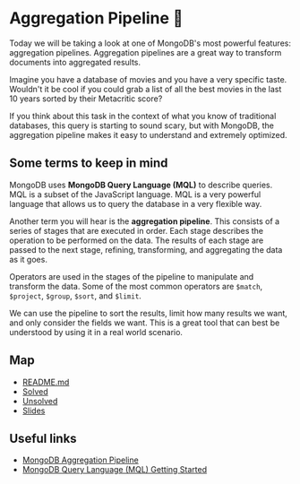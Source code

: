 # Aggregation Pipeline 🌱

Today we will be taking a look at one of MongoDB's most powerful features: aggregation pipelines. Aggregation pipelines are a great way to transform documents into aggregated results.

Imagine you have a database of movies and you have a very specific taste. Wouldn't it be cool if you could grab a list of all the best movies in the last 10 years sorted by their Metacritic score?

If you think about this task in the context of what you know of traditional databases, this query is starting to sound scary, but with MongoDB, the aggregation pipeline makes it easy to understand and extremely optimized.

## Some terms to keep in mind

MongoDB uses **MongoDB Query Language (MQL)** to describe queries. MQL is a subset of the JavaScript language. MQL is a very powerful language that allows us to query the database in a very flexible way.

Another term you will hear is the **aggregation pipeline**. This consists of a series of stages that are executed in order. Each stage describes the operation to be performed on the data. The results of each stage are passed to the next stage, refining, transforming, and aggregating the data as it goes.

Operators are used in the stages of the pipeline to manipulate and transform the data. Some of the most common operators are `$match`, `$project`, `$group`, `$sort`, and `$limit`.

We can use the pipeline to sort the results, limit how many results we want, and only consider the fields we want. This is a great tool that can best be understood by using it in a real world scenario.

## Map

* [README.md](./Solved/README.md)
* [Solved](./Solved/README.md)
* [Unsolved](./Unsolved/README.md)
* [Slides](./doc/slides_2.pdf)

## Useful links
* [MongoDB Aggregation Pipeline](https://docs.mongodb.com/manual/core/aggregation-pipeline/)
* [MongoDB Query Language (MQL) Getting Started](https://www.mongodb.com/developer/how-to/getting-started-atlas-mongodb-query-language-mql/)